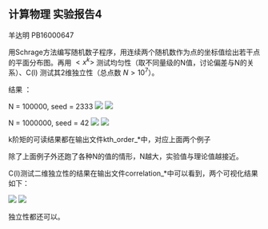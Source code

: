 ## 计算物理 实验报告4

羊达明 PB16000647 

用Schrage方法编写随机数子程序，用连续两个随机数作为点的坐标值绘出若干点的平面分布图。再用 $<x^k>$ 测试均匀性（取不同量级的N值，讨论偏差与N的关系）、C(l) 测试其2维独立性（总点数 $N > 10^7$）。

结果 ：

N = 100000, seed = 2333
![](./schrage_2333.png)
![](./schrage_2333_color.png)

N = 1000000, seed = 42
![](./schrage_42.png)
![](./schrage_42_color.png)

k阶矩的可读结果都在输出文件kth_order_*中，对应上面两个例子

除了上面例子外还跑了各种N的值的情形，N越大，实验值与理论值越接近。

C(l)测试二维独立性的结果在输出文件correlation_*中可以看到，两个可视化结果如下：

![](correlation1.png)
![](correlation2.png)

独立性都还可以。
